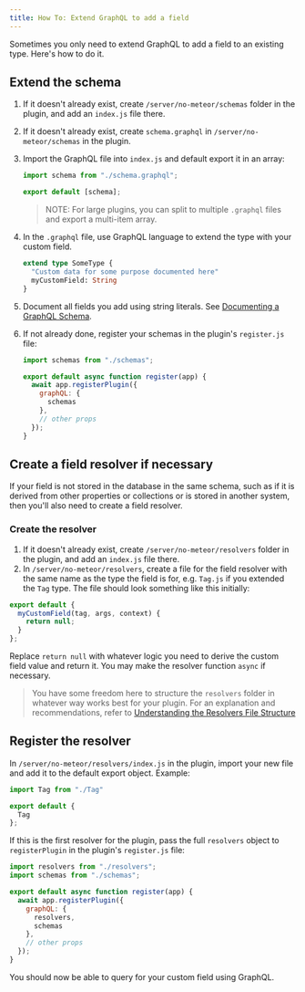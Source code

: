 ```yaml
---
title: How To: Extend GraphQL to add a field
---
```


Sometimes you only need to extend GraphQL to add a field to an existing type. Here's how to do it.

## Extend the schema

1. If it doesn't already exist, create `/server/no-meteor/schemas` folder in the plugin, and add an `index.js` file there.
1. If it doesn't already exist, create `schema.graphql` in `/server/no-meteor/schemas` in the plugin.
1. Import the GraphQL file into `index.js` and default export it in an array:

    ```js
    import schema from "./schema.graphql";

    export default [schema];
    ```

    > NOTE: For large plugins, you can split to multiple `.graphql` files and export a multi-item array.

1. In the `.graphql` file, use GraphQL language to extend the type with your custom field.

    ```graphql
    extend type SomeType {
      "Custom data for some purpose documented here"
      myCustomField: String
    }
    ```

1. Document all fields you add using string literals. See [Documenting a GraphQL Schema](./graphql-developing#documenting-a-graphql-schema).
1. If not already done, register your schemas in the plugin's `register.js` file:

    ```js
    import schemas from "./schemas";

    export default async function register(app) {
      await app.registerPlugin({
        graphQL: {
          schemas
        },
        // other props
      });
    }
    ```

## Create a field resolver if necessary

If your field is not stored in the database in the same schema, such as if it is derived from other properties or collections or is stored in another system, then you'll also need to create a field resolver.

### Create the resolver

1. If it doesn't already exist, create `/server/no-meteor/resolvers` folder in the plugin, and add an `index.js` file there.
3. In `/server/no-meteor/resolvers`, create a file for the field resolver with the same name as the type the field is for, e.g. `Tag.js` if you extended the `Tag` type. The file should look something like this initially:

```js
export default {
  myCustomField(tag, args, context) {
    return null;
  }
};
```

Replace `return null` with whatever logic you need to derive the custom field value and return it. You may make the resolver function `async` if necessary.

> You have some freedom here to structure the `resolvers` folder in whatever way works best for your plugin. For an explanation and recommendations, refer to [Understanding the Resolvers File Structure](./graphql-resolvers-file-structure.md)

## Register the resolver

In `/server/no-meteor/resolvers/index.js` in the plugin, import your new file and add it to the default export object. Example:

```js
import Tag from "./Tag"

export default {
  Tag
};
```

If this is the first resolver for the plugin, pass the full `resolvers` object to `registerPlugin` in the plugin's `register.js` file:

```js
import resolvers from "./resolvers";
import schemas from "./schemas";

export default async function register(app) {
  await app.registerPlugin({
    graphQL: {
      resolvers,
      schemas
    },
    // other props
  });
}
```

You should now be able to query for your custom field using GraphQL.
